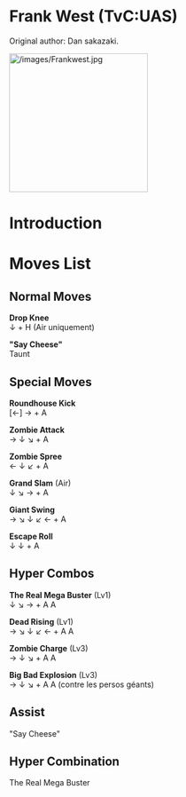 # Frank West (TvC:UAS)

Original author: Dan sakazaki.

<img src="/images/Frankwest.jpg" title="/images/Frankwest.jpg"
width="250" alt="/images/Frankwest.jpg" />  

# Introduction

# Moves List

## Normal Moves

**Drop Knee**  
↓ + H (Air uniquement)

**"Say Cheese"**  
Taunt

## Special Moves

**Roundhouse Kick**  
\[←\] → + A

**Zombie Attack**  
→ ↓ ↘ + A

**Zombie Spree**  
← ↓ ↙ + A

**Grand Slam** (Air)  
↓ ↘ → + A

**Giant Swing**  
→ ↘ ↓ ↙ ← + A

**Escape Roll**  
↓ ↓ + A

## Hyper Combos

**The Real Mega Buster** (Lv1)  
↓ ↘ → + A A

**Dead Rising** (Lv1)  
→ ↘ ↓ ↙ ← + A A

**Zombie Charge** (Lv3)  
→ ↓ ↘ + A A

**Big Bad Explosion** (Lv3)  
→ ↓ ↘ + A A (contre les persos géants)

## Assist

"Say Cheese"

## Hyper Combination

The Real Mega Buster
